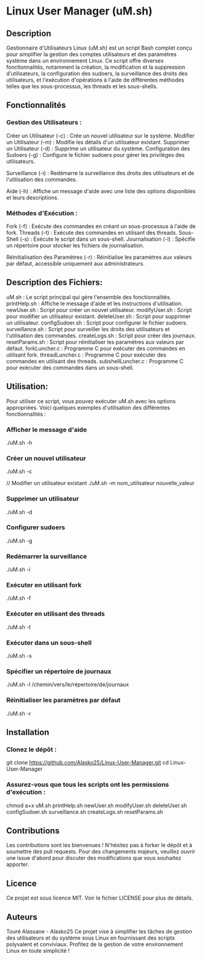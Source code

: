 # Linux User Manager (uM.sh)

## Description
Gestionnaire d'Utilisateurs Linux (uM.sh) est un script Bash complet conçu pour simplifier la gestion des comptes utilisateurs et des paramètres système dans un environnement Linux. Ce script offre diverses fonctionnalités, notamment la création, la modification et la suppression d'utilisateurs, la configuration des sudoers, la surveillance des droits des utilisateurs, et l'exécution d'opérations à l'aide de différentes méthodes telles que les sous-processus, les threads et les sous-shells.

## Fonctionnalités
### Gestion des Utilisateurs :
Créer un Utilisateur (-c) : Crée un nouvel utilisateur sur le système.
Modifier un Utilisateur (-m) : Modifie les détails d'un utilisateur existant.
Supprimer un Utilisateur (-d) : Supprime un utilisateur du système.
Configuration des Sudoers (-g) : Configure le fichier sudoers pour gérer les privilèges des utilisateurs.

Surveillance (-i) : Redémarre la surveillance des droits des utilisateurs et de l'utilisation des commandes.

Aide (-h) : Affiche un message d'aide avec une liste des options disponibles et leurs descriptions.

### Méthodes d'Exécution :

Fork (-f) : Exécute des commandes en créant un sous-processus à l'aide de fork.
Threads (-t) : Exécute des commandes en utilisant des threads.
Sous-Shell (-s) : Exécute le script dans un sous-shell.
Journalisation (-l) : Spécifie un répertoire pour stocker les fichiers de journalisation.

Réinitialisation des Paramètres (-r) : Réinitialise les paramètres aux valeurs par défaut, accessible uniquement aux administrateurs.

## Description des Fichiers:
uM.sh : Le script principal qui gère l'ensemble des fonctionnalités.
printHelp.sh : Affiche le message d'aide et les instructions d'utilisation.
newUser.sh : Script pour créer un nouvel utilisateur.
modifyUser.sh : Script pour modifier un utilisateur existant.
deleteUser.sh : Script pour supprimer un utilisateur.
configSudoer.sh : Script pour configurer le fichier sudoers.
surveillance.sh : Script pour surveiller les droits des utilisateurs et l'utilisation des commandes.
createLogs.sh : Script pour créer des journaux.
resetParams.sh : Script pour réinitialiser les paramètres aux valeurs par défaut.
forkLuncher.c : Programme C pour exécuter des commandes en utilisant fork.
threadLuncher.c : Programme C pour exécuter des commandes en utilisant des threads.
subshellLuncher.c : Programme C pour exécuter des commandes dans un sous-shell.

## Utilisation:
Pour utiliser ce script, vous pouvez exécuter uM.sh avec les options appropriées. Voici quelques exemples d'utilisation des différentes fonctionnalités :

### Afficher le message d'aide
./uM.sh -h

### Créer un nouvel utilisateur
./uM.sh -c

// Modifier un utilisateur existant
./uM.sh -m nom_utilisateur nouvelle_valeur

### Supprimer un utilisateur
./uM.sh -d

### Configurer sudoers
./uM.sh -g

### Redémarrer la surveillance
./uM.sh -i

### Exécuter en utilisant fork
./uM.sh -f

### Exécuter en utilisant des threads
./uM.sh -t

### Exécuter dans un sous-shell
./uM.sh -s

### Spécifier un répertoire de journaux
./uM.sh -l /chemin/vers/le/répertoire/de/journaux

### Réinitialiser les paramètres par défaut
./uM.sh -r

## Installation
### Clonez le dépôt :

git clone https://github.com/Alasko25/Linux-User-Manager.git
cd Linux-User-Manager

### Assurez-vous que tous les scripts ont les permissions d'exécution :

chmod a+x uM.sh printHelp.sh newUser.sh modifyUser.sh deleteUser.sh configSudoer.sh surveillance.sh createLogs.sh resetParams.sh

## Contributions
Les contributions sont les bienvenues ! N'hésitez pas à forker le dépôt et à soumettre des pull requests. Pour des changements majeurs, veuillez ouvrir une issue d'abord pour discuter des modifications que vous souhaitez apporter.

## Licence
Ce projet est sous licence MIT. Voir le fichier LICENSE pour plus de détails.

## Auteurs
Touré Alassane - Alasko25
Ce projet vise à simplifier les tâches de gestion des utilisateurs et du système sous Linux en fournissant des scripts polyvalent et conviviaux. Profitez de la gestion de votre environnement Linux en toute simplicité !
